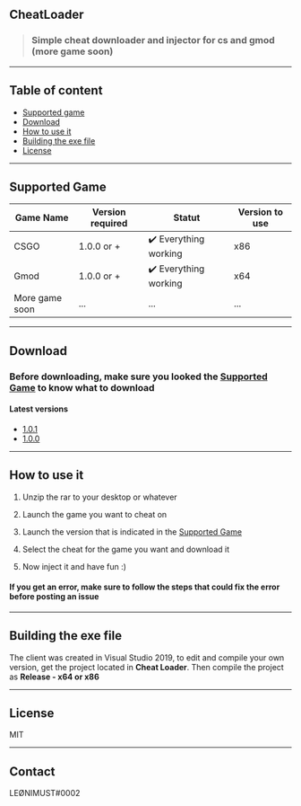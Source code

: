 

## CheatLoader
> ### Simple cheat downloader and injector for cs and gmod (more game soon)

---
## Table of content

- [Supported game](https://github.com/LeonimusTTV/CheatLoader#Supported-game)
- [Download](https://github.com/LeonimusTTV/CheatLoader#Download)
- [How to use it](https://github.com/LeonimusTTV/CheatLoader#How-to-use-it)
- [Building the exe file](https://github.com/LeonimusTTV/CheatLoader#Building-the-exe-file)
- [License](https://github.com/LeonimusTTV/CheatLoader#License)

---

## Supported Game

| Game Name | Version required | Statut  | Version to use
| ---- | ---- | ---- | ---- |
| CSGO |  1.0.0 or + | :heavy_check_mark: Everything working | x86 |
| Gmod | 1.0.0 or + | :heavy_check_mark: Everything working | x64 |
| More game soon | ... | ... | ... |

---

## Download

### Before downloading, make sure you looked the [Supported Game](https://github.com/LeonimusTTV/CheatLoader#Supported-game) to know what to download

#### Latest versions

- [1.0.1](https://github.com/LeonimusTTV/CheatLoader/releases/tag/V1.0.1)
- [1.0.0](https://github.com/LeonimusTTV/CheatLoader/releases/tag/V1.0.0)

---

## How to use it

1. Unzip the rar to your desktop or whatever

2. Launch the game you want to cheat on

3. Launch the version that is indicated in the [Supported Game](https://github.com/LeonimusTTV/CheatLoader#Supported-game) 

4. Select the cheat for the game you want and download it

5. Now inject it and have fun :) 

#### If you get an error, make sure to follow the steps that could fix the error before posting an issue

---

## Building the exe file

The client was created in Visual Studio 2019, to edit and compile your own version, get the project located in **Cheat Loader**.
Then compile the project as **Release - x64 or x86**

---

## License

MIT

---

## Contact

LEØNIMUST#0002
